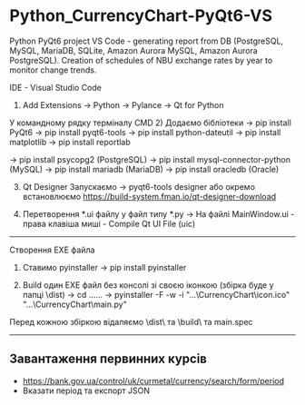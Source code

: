 # Python_CurrencyChart-PyQt6-VS
Python PyQt6 project VS Code - generating report from DB (PostgreSQL, MySQL, MariaDB, SQLite, Amazon Aurora MySQL, Amazon Aurora PostgreSQL).
Creation of schedules of NBU exchange rates by year to monitor change trends.

IDE - Visual Studio Code

1) Add Extensions
-> Python
-> Pylance
-> Qt for Python

У командному рядку терміналу CMD
2) Додаємо бібліотеки
-> pip install PyQt6
-> pip install pyqt6-tools
-> pip install python-dateutil
-> pip install matplotlib
-> pip install reportlab

-> pip install psycopg2 (PostgreSQL)
-> pip install mysql-connector-python (MySQL)
-> pip install mariadb (MariaDB)
-> pip install oracledb (Oracle)

3) Qt Designer
Запускаємо -> pyqt6-tools designer або окремо встановлюємо
   https://build-system.fman.io/qt-designer-download

4) Перетворення *.ui файлу у файл типу *.py
-> На файлі MainWindow.ui - права клавіша миші - Compile Qt UI File (uic)

---------------------------------------------------
Створення EXE файла
1) Ставимо pyinstaller
-> pip install pyinstaller

2) Build один EXE файл без консолі зі своєю іконкою (збірка буде у папці \dist\)
-> cd ......
-> pyinstaller -F -w -i "...\CurrencyChart\icon.ico" "...\CurrencyChart\main.py"

Перед кожною збіркою відаляємо \dist\ та \build\ та main.spec

---------------------------------------------------------------------------------
Завантаження первинних курсів
---------------------------------------------------------------------------------
- https://bank.gov.ua/control/uk/curmetal/currency/search/form/period
- Вказати період та експорт JSON
